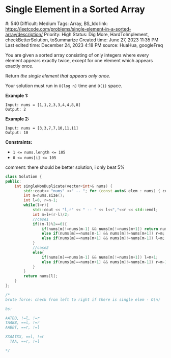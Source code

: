 # Single Element in a Sorted Array

#: 540
Difficult: Medium
Tags: Array, BS_Idx
link: https://leetcode.com/problems/single-element-in-a-sorted-array/description/
Priority: High
Status: Dig More, HardToImplement, checkBetterSolution, toSummarize
Created time: June 27, 2023 11:35 PM
Last edited time: December 24, 2023 4:18 PM
source: HuaHua, googleFreq

You are given a sorted array consisting of only integers where every element appears exactly twice, except for one element which appears exactly once.

Return *the single element that appears only once*.

Your solution must run in `O(log n)` time and `O(1)` space.

**Example 1:**

```
Input: nums = [1,1,2,3,3,4,4,8,8]
Output: 2

```

**Example 2:**

```
Input: nums = [3,3,7,7,10,11,11]
Output: 10

```

**Constraints:**

- `1 <= nums.length <= 105`
- `0 <= nums[i] <= 105`

comment: there should be better solution, i only beat 5%

```cpp
class Solution {
public:
    int singleNonDuplicate(vector<int>& nums) {
        std::cout<< "nums" <<" -- "; for (const auto& elem : nums) { cout << setw(4) << elem << " "; } std::cout<<std::endl;
        int n=nums.size();
        int l=0, r=n-1;
        while(l<r){
            std::cout << "l,r" << " -- " << l<<","<<r << std::endl;
            int m=l+(r-l)/2;
            //case1
            if((m-l)%2==0){
                if(nums[m]!=nums[m-1] && nums[m]!=nums[m+1]) return nums[m];
                else if(nums[m]==nums[m-1] && nums[m]!=nums[m+1]) r=m;
                else if(nums[m]==nums[m+1] && nums[m]!=nums[m-1]) l=m;
            }
            //case2
            else{
                if(nums[m]==nums[m-1] && nums[m]!=nums[m+1]) l=m+1;
                else if(nums[m]==nums[m+1] && nums[m]!=nums[m-1]) r=m-1;
            }
        }
        return nums[l];
    }
};

/*
brute force: check from left to right if there is single elem - O(n)

bs:

AATBB, !=l, !=r
TAABB, ==l, !=r
AABBT, ==r, !=l

XXAATXX, ==l, !=r
  TAA, ==r, !=l

*/
```